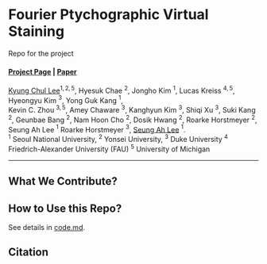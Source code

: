 # Fourier Ptychographic Virtual Staining

Repo for the project <br>

#### [Project Page]() | [Paper]()



[Kyung Chul Lee](https://kyungchullee.com/)$^{1,2,5}$, Hyesuk Chae $^{2}$, Jongho Kim $^1$, Lucas Kreiss $^{4,5}$, Hyeongyu Kim $^3$, Yong Guk Kang $^{1}$, <br>
Kevin C. Zhou $^{3,5}$, Amey Chaware $^3$, Kanghyun Kim $^3$, Shiqi Xu $^3$, Suki Kang $^2$, Geunbae Bang $^2$, Nam Hoon Cho $^2$, Dosik Hwang $^2$, Roarke Horstmeyer $^2$, Seung Ah Lee $^{1}$
Roarke Horstmeyer $^{3}$, [Seung Ah Lee](https://imaging.snu.ac.kr/home) $^{1}$. <br>
$^1$ Seoul National University, $^2$ Yonsei University, $^3$ Duke University $^4$  Friedrich-Alexander University (FAU) $^5$ University of Michigan




--------------
## What We Contribute?



## How to Use this Repo?
See details in [code.md]().



## Citation
